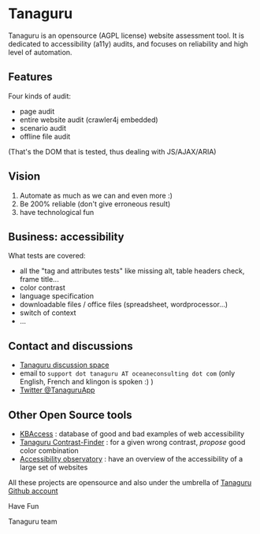 # Tanaguru

Tanaguru is an opensource (AGPL license) website assessment tool. It is dedicated to accessibility (a11y) audits, and
focuses on reliability and high level of automation.

## Features

Four kinds of audit:

* page audit
* entire website audit (crawler4j embedded)
* scenario audit
* offline file audit

(That's the DOM that is tested, thus dealing with JS/AJAX/ARIA)

## Vision

1. Automate as much as we can and even more :)
2. Be 200% reliable (don't give erroneous result)
3. have technological fun

## Business: accessibility

What tests are covered:

* all the "tag and attributes tests" like missing alt, table headers check, frame title...
* color contrast
* language specification
* downloadable files / office files (spreadsheet, wordprocessor...)
* switch of context
* ...

## Contact and discussions

* [Tanaguru discussion space](http://discuss.tanaguru.org)
* email to `support dot tanaguru AT oceaneconsulting dot com` (only English, French and klingon is spoken :) )
* [Twitter @TanaguruApp](https://twitter.com/tanaguruapp)

## Other Open Source tools

* [KBAccess](http://www.kbaccess.org/) : database of good and bad examples of web accessibility
* [Tanaguru Contrast-Finder](http://contrast-finder.tanaguru.com/) : for a given wrong contrast, *propose* good color
  combination
* [Accessibility observatory](http://observatoire-accessibilite.org/) : have an overview of the accessibility of a large
  set of websites

All these projects are opensource and also under the umbrella of [Tanaguru Github account](https://github.com/Tanaguru)

Have Fun

Tanaguru team
